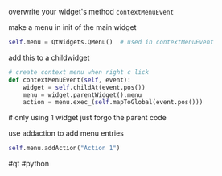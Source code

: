 
overwrite your widget's method  `contextMenuEvent` 

make a menu in init of the main widget
```python
self.menu = QtWidgets.QMenu()  # used in contextMenuEvent
```
add this to a childwidget
```python
# create context menu when right c lick  
def contextMenuEvent(self, event):  
    widget = self.childAt(event.pos())
    menu = widget.parentWidget().menu  
    action = menu.exec_(self.mapToGlobal(event.pos()))
```
if only using 1 widget just forgo the parent code

use addaction to add menu entries
```python
self.menu.addAction("Action 1")
```


#qt #python